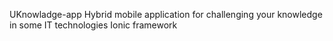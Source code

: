 UKnowladge-app
Hybrid mobile application for challenging your knowledge in some IT technologies
Ionic framework
